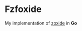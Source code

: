 # Fzfoxide

My implementation of [zoxide](https://github.com/ajeetdsouza/zoxide/tree/main) in **Go** 
